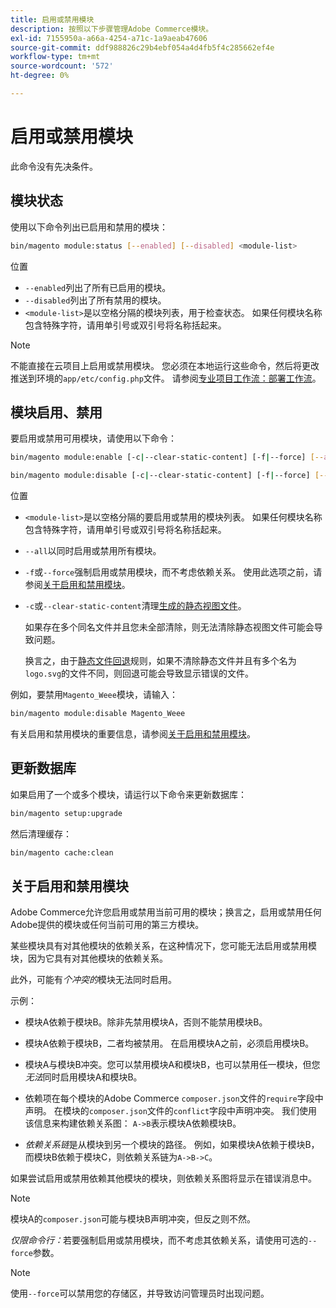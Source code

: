 ```yaml
---
title: 启用或禁用模块
description: 按照以下步骤管理Adobe Commerce模块。
exl-id: 7155950a-a66a-4254-a71c-1a9aeab47606
source-git-commit: ddf988826c29b4ebf054a4d4fb5f4c285662ef4e
workflow-type: tm+mt
source-wordcount: '572'
ht-degree: 0%

---
```


# 启用或禁用模块

此命令没有先决条件。

## 模块状态

使用以下命令列出已启用和禁用的模块：

```bash
bin/magento module:status [--enabled] [--disabled] <module-list>
```

位置

* `--enabled`列出了所有已启用的模块。
* `--disabled`列出了所有禁用的模块。
* `<module-list>`是以空格分隔的模块列表，用于检查状态。 如果任何模块名称包含特殊字符，请用单引号或双引号将名称括起来。

>[!NOTE]
>
>不能直接在云项目上启用或禁用模块。 您必须在本地运行这些命令，然后将更改推送到环境的`app/etc/config.php`文件。 请参阅[专业项目工作流：部署工作流](https://experienceleague.adobe.com/docs/commerce-cloud-service/user-guide/architecture/pro-develop-deploy-workflow.html?lang=zh-Hans#deployment-workflow)。

## 模块启用、禁用

要启用或禁用可用模块，请使用以下命令：

```bash
bin/magento module:enable [-c|--clear-static-content] [-f|--force] [--all] <module-list>
```

```bash
bin/magento module:disable [-c|--clear-static-content] [-f|--force] [--all] <module-list>
```

位置

* `<module-list>`是以空格分隔的要启用或禁用的模块列表。 如果任何模块名称包含特殊字符，请用单引号或双引号将名称括起来。
* `--all`以同时启用或禁用所有模块。
* `-f`或`--force`强制启用或禁用模块，而不考虑依赖关系。 使用此选项之前，请参阅[关于启用和禁用模块](#about-enabling-and-disabling-modules)。
* `-c`或`--clear-static-content`清理[生成的静态视图文件](../../configuration/cli/static-view-file-deployment.md)。

  如果存在多个同名文件并且您未全部清除，则无法清除静态视图文件可能会导致问题。

  换言之，由于[静态文件回退](../../configuration/cli/static-view-file-deployment.md)规则，如果不清除静态文件并且有多个名为`logo.svg`的文件不同，则回退可能会导致显示错误的文件。

例如，要禁用`Magento_Weee`模块，请输入：

```bash
bin/magento module:disable Magento_Weee
```

有关启用和禁用模块的重要信息，请参阅[关于启用和禁用模块](#about-enabling-and-disabling-modules)。

## 更新数据库

如果启用了一个或多个模块，请运行以下命令来更新数据库：

```bash
bin/magento setup:upgrade
```

然后清理缓存：

```bash
bin/magento cache:clean
```

## 关于启用和禁用模块

Adobe Commerce允许您启用或禁用当前可用的模块；换言之，启用或禁用任何Adobe提供的模块或任何当前可用的第三方模块。

某些模块具有对其他模块的依赖关系，在这种情况下，您可能无法启用或禁用模块，因为它具有对其他模块的依赖关系。

此外，可能有&#x200B;*个冲突的*&#x200B;模块无法同时启用。

示例：

* 模块A依赖于模块B。除非先禁用模块A，否则不能禁用模块B。

* 模块A依赖于模块B，二者均被禁用。 在启用模块A之前，必须启用模块B。

* 模块A与模块B冲突。您可以禁用模块A和模块B，也可以禁用任一模块，但您&#x200B;*无法*&#x200B;同时启用模块A和模块B。

* 依赖项在每个模块的Adobe Commerce `composer.json`文件的`require`字段中声明。 在模块的`composer.json`文件的`conflict`字段中声明冲突。 我们使用该信息来构建依赖关系图： `A->B`表示模块A依赖模块B。

* *依赖关系链*&#x200B;是从模块到另一个模块的路径。 例如，如果模块A依赖于模块B，而模块B依赖于模块C，则依赖关系链为`A->B->C`。

如果尝试启用或禁用依赖其他模块的模块，则依赖关系图将显示在错误消息中。

>[!NOTE]
>
>模块A的`composer.json`可能与模块B声明冲突，但反之则不然。

*仅限命令行：*&#x200B;若要强制启用或禁用模块，而不考虑其依赖关系，请使用可选的`--force`参数。

>[!NOTE]
>
>使用`--force`可以禁用您的存储区，并导致访问管理员时出现问题。
